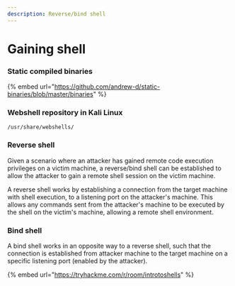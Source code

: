 ```yaml
---
description: Reverse/bind shell
---
```


# Gaining shell

### Static compiled binaries

{% embed url="https://github.com/andrew-d/static-binaries/blob/master/binaries" %}

### Webshell repository in Kali Linux

`/usr/share/webshells/`

### Reverse shell

Given a scenario where an attacker has gained remote code execution privileges on a victim machine, a reverse/bind shell can be established to allow the attacker to gain a remote shell session on the victim machine.

A reverse shell works by establishing a connection from the target machine with shell execution, to a listening port on the attacker's machine. This allows any commands sent from the attacker's machine to be executed by the shell on the victim's machine, allowing a remote shell environment.

### Bind shell

A bind shell works in an opposite way to a reverse shell, such that the connection is established from attacker machine to the target machine on a specific listening port (enabled by the attacker).&#x20;



{% embed url="https://tryhackme.com/r/room/introtoshells" %}
